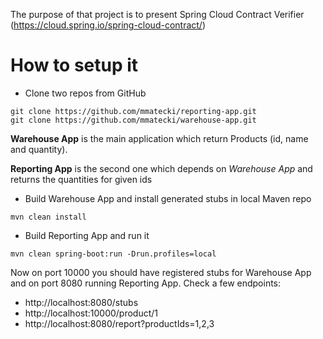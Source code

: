 The purpose of that project is to present Spring Cloud Contract Verifier (https://cloud.spring.io/spring-cloud-contract/)

# How to setup it

* Clone two repos from GitHub
```
git clone https://github.com/mmatecki/reporting-app.git
git clone https://github.com/mmatecki/warehouse-app.git
```

**Warehouse App** is the main application which return Products (id, name and quantity).

**Reporting App** is the second one which depends on _Warehouse App_ and returns the quantities for given ids

* Build Warehouse App and install generated stubs in local Maven repo
```
mvn clean install
```

* Build Reporting App and run it
```
mvn clean spring-boot:run -Drun.profiles=local
```

Now on port 10000 you should have registered stubs for Warehouse App and on port 8080 running Reporting App. Check a few endpoints:
 * http://localhost:8080/stubs
 * http://localhost:10000/product/1 
 * http://localhost:8080/report?productIds=1,2,3